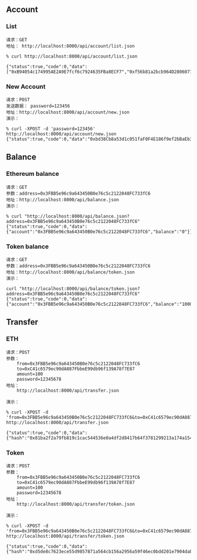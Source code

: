 
## Account 

### List

	请求：GET
	地址： http://localhost:8000/api/account/list.json

    % curl http://localhost:8000/api/account/list.json

    {"status":true,"code":0,"data":["0xB94054c174995AE2A9E7fcf6c7924635FBa8ECF7","0xf56b81a2bcb964D2806071e9Be4289A5559BB0fA","0x997e5CA600E19447D0B82aFBf9c7F00De2B39B16","0x538b392D57d867A57eE8Eed05737cB08B4691302","0xD5EEaE04932DbC2E65B948A76A6Cdfd44323A5Dd","0x73eA28ba674a1a207cC03e262C7092a8881Feec8"]}

### New Account
	
	请求：POST
	发送数据： password=123456  
	地址：http://localhost:8000/api/account/new.json
	演示：
	
    % curl -XPOST -d 'password=123456' http://localhost:8000/api/account/new.json
    {"status":true,"code":0,"data":"0xbd38Cb8a53d1c051faF0F4E186f9ef2bBaEb308A"}

## Balance

### Ethereum balance

	请求：GET
	参数：address=0x3FBB5e96c9a643450B0e76c5c2122048FC733fC6
	地址：http://localhost:8000/api/balance.json
	演示：
	
    % curl "http://localhost:8000/api/balance.json?address=0x3FBB5e96c9a643450B0e76c5c2122048FC733fC6"
    {"status":true,"code":0,"data":{"account":"0x3FBB5e96c9a643450B0e76c5c2122048FC733fC6","balance":"0"}}%

### Token balance

	请求：GET
	参数：address=0x3FBB5e96c9a643450B0e76c5c2122048FC733fC6
	地址：http://localhost:8000/api/balance/token.json
	演示：

    curl "http://localhost:8000/api/balance/token.json?address=0x3FBB5e96c9a643450B0e76c5c2122048FC733fC6"
    {"status":true,"code":0,"data":{"account":"0x3FBB5e96c9a643450B0e76c5c2122048FC733fC6","balance":"100000000","name":"NEO"}}

## Transfer

### ETH

	请求：POST
	参数：
		from=0x3FBB5e96c9a643450B0e76c5c2122048FC733fC6
		to=0xC41c6579ec90dA887FbbeE99db96f139A78f7E87
		amount=100
		password=12345678
	地址：
		http://localhost:8000/api/transfer.json
		
	演示：
	
    % curl -XPOST -d 'from=0x3FBB5e96c9a643450B0e76c5c2122048FC733fC6&to=0xC41c6579ec90dA887FbbeE99db96f139A78f7E87&amount=100&password=12345678' http://localhost:8000/api/transfer.json

    {"status":true,"code":0,"data":{"hash":"0x81ba2f2a79fb819c1cac544536e0a4df2d8417b64f3781299213a174a154d4de"}}% 

### Token

	请求：POST
	参数：
		from=0x3FBB5e96c9a643450B0e76c5c2122048FC733fC6
		to=0xC41c6579ec90dA887FbbeE99db96f139A78f7E87
		amount=100
		password=12345678
	地址：
		http://localhost:8000/api/transfer/token.json
		
	演示：

    % curl -XPOST -d 'from=0x3FBB5e96c9a643450B0e76c5c2122048FC733fC6&to=0xC41c6579ec90dA887FbbeE99db96f139A78f7E87&amount=100&password=12345678' http://localhost:8000/api/transfer/token.json
    
    {"status":true,"code":0,"data":{"hash":"0xd5de8c7623ece55d9857871a564cb156a2956a59f46ec0bdd201e7904dabc312"}}
